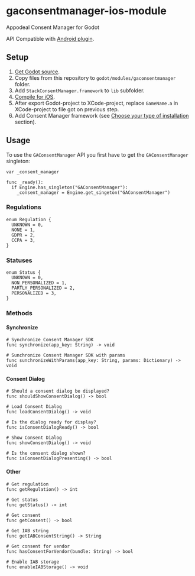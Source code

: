 # gaconsentmanager-ios-module
Appodeal Consent Manager for Godot

API Compatible with [Android plugin](https://github.com/PoqXert/gaconsentmanager-android-plugin).

## Setup

1. [Get Godot source](https://docs.godotengine.org/en/stable/development/compiling/getting_source.html).
2. Copy files from this repository to ``godot/modules/gaconsentmanager`` folder.
3. Add ``StackConsentManager.framework`` to ``lib`` subfolder.
4. [Compile for iOS](https://docs.godotengine.org/en/stable/development/compiling/compiling_for_ios.html).
5. After export Godot-project to XCode-project, replace ``GameName.a`` in XCode-project to file got on previous step.
7. Add Consent Manager framework (see [Choose your type of installation](https://wiki.appodeal.com/en/ios/consent-manager) section).

## Usage
To use the ``GAConsentManager`` API you first have to get the ``GAConsentManager`` singleton:
```gdscript
var _consent_manager

func _ready():
  if Engine.has_singleton("GAConsentManager"):
    _consent_manager = Engine.get_singeton("GAConsentManager")
```
### Regulations
```gdscript
enum Regulation {
  UNKNOWN = 0,
  NONE = 1,
  GDPR = 2,
  CCPA = 3,
}
```
### Statuses
```gdscript
enum Status {
  UNKNOWN = 0,
  NON_PERSONALIZED = 1,
  PARTLY_PERSONALIZED = 2,
  PERSONALIZED = 3,
}
```
### Methods
#### Synchronize
```gdscript
# Synchronize Consent Manager SDK
func synchronize(app_key: String) -> void
```
```gdscript
# Sunchronize Consent Manager SDK with params
func sunchronizeWithParams(app_key: String, params: Dictionary) -> void
```
#### Consent Dialog
```gdscript
# Should a consent dialog be displayed?
func shouldShowConsentDialog() -> bool
```
```gdscript
# Load Consent Dialog
func loadConsentDialog() -> void
```
```gdscript
# Is the dialog ready for display?
func isConsentDialogReady() -> bool
```
```gdscript
# Show Consent Dialog
func showConsentDialog() -> void
```
```gdscript
# Is the consent dialog shown?
func isConsentDialogPresenting() -> bool
```
#### Other
```gdscript
# Get regulation
func getRegulation() -> int
```
```gdscript
# Get status
func getStatus() -> int
```
```gdscript
# Get consent
func getConsent() -> bool
```
```gdscript
# Get IAB string
func getIABConsentString() -> String
```
```gdscript
# Get consent for vendor
func hasConsentForVendor(bundle: String) -> bool
```
```gdscript
# Enable IAB storage
func enableIABStorage() -> void
```
